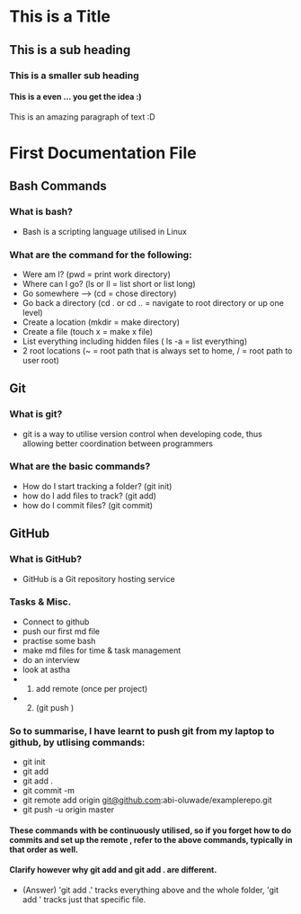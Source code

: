 # This is a Title
## This is a sub heading
### This is a smaller sub heading
#### This is a even ... you get the idea :)



This is an amazing paragraph of text :D




# First Documentation File



## Bash Commands
### What is bash?
- Bash is a scripting language utilised in Linux

### What are the command for the following:
- Were am I? (pwd = print work directory)
- Where can I go? (ls or ll = list short or list long)
- Go somewhere --> (cd = chose directory)
- Go back a directory (cd . or cd .. = navigate to root directory or up one level)
- Create a location (mkdir = make directory)
- Create a file (touch x = make x file)
- List everything including hidden files ( ls -a = list everything)
- 2 root locations (~ = root path that is always set to home, / =  root path to user root)


## Git
### What is git?
- git is a way to utilise version control when developing code, thus allowing better coordination between programmers

### What are the basic commands?
- How do I start tracking a folder? (git init)
- how do I add files to track? (git add)
- how do I commit files? (git commit)



## GitHub
### What is GitHub?
- GitHub is a Git repository hosting service

### Tasks & Misc.
- Connect to github
- push our first md file
- practise some bash
- make md files for time & task management
- do an interview
- look at astha
- 1. add remote (once per project)
- 2. (git push <remote location><branch local>)

### So to summarise, I have learnt to push git from my laptop to github, by utlising commands:
- git init
- git add <file name>
- git add .
- git commit -m <message>
- git remote add origin git@github.com:abi-oluwade/examplerepo.git
- git push -u origin master

#### These commands with be continuously utilised, so if you forget how to do commits and set up the remote , refer to the above commands, typically in that order as well.

#### Clarify however why git add <file name> and git add . are different.
- (Answer) 'git add .' tracks everything above and the whole folder, 'git add <filename>' tracks just that specific file.

